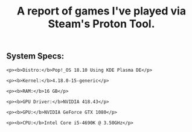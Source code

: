<html> 
<header><h1>A report of games I've played via Steam's Proton Tool.</h1></header>

<body><h2>System Specs:</h2> 

	<p><b>Distro:</b>Pop!_OS 18.10 Using KDE Plasma DE</p> 

	<p><b>Kernel:</b>4.18.0-15-generic</p>

	<p><b>RAM:</b>16 GB</p>

	<p><b>GPU Driver:</b>NVIDIA 418.43</p>

	<p><b>GPU:</b>NVIDIA GeForce GTX 1080</p>

	<p><b>CPU:</b>Intel Core i5-4690K @ 3.50GHz</p>

</body>
</html>

